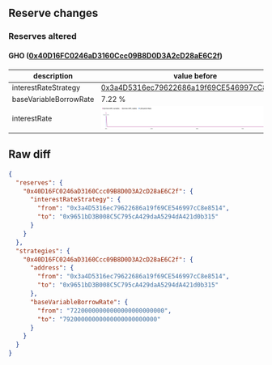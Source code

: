 ## Reserve changes

### Reserves altered

#### GHO ([0x40D16FC0246aD3160Ccc09B8D0D3A2cD28aE6C2f](https://etherscan.io/address/0x40D16FC0246aD3160Ccc09B8D0D3A2cD28aE6C2f))

| description | value before | value after |
| --- | --- | --- |
| interestRateStrategy | [0x3a4D5316ec79622686a19f69CE546997cC8e8514](https://etherscan.io/address/0x3a4D5316ec79622686a19f69CE546997cC8e8514) | [0x9651bD3B008C5C795cA429daA5294dA421d0b315](https://etherscan.io/address/0x9651bD3B008C5C795cA429daA5294dA421d0b315) |
| baseVariableBorrowRate | 7.22 % | 7.92 % |
| interestRate | ![before](/.assets/078d4fa16841aad11aa6c8fee811f71297d1fecd.svg) | ![after](/.assets/04ca1ef2914f4490c0c1d499b7052b43a48c8ace.svg) |

## Raw diff

```json
{
  "reserves": {
    "0x40D16FC0246aD3160Ccc09B8D0D3A2cD28aE6C2f": {
      "interestRateStrategy": {
        "from": "0x3a4D5316ec79622686a19f69CE546997cC8e8514",
        "to": "0x9651bD3B008C5C795cA429daA5294dA421d0b315"
      }
    }
  },
  "strategies": {
    "0x40D16FC0246aD3160Ccc09B8D0D3A2cD28aE6C2f": {
      "address": {
        "from": "0x3a4D5316ec79622686a19f69CE546997cC8e8514",
        "to": "0x9651bD3B008C5C795cA429daA5294dA421d0b315"
      },
      "baseVariableBorrowRate": {
        "from": "72200000000000000000000000",
        "to": "79200000000000000000000000"
      }
    }
  }
}
```